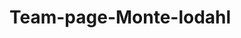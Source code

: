 # Team-page-Monte-lodahl
<!DOCTYPE html>
<html lang="en-US"
  <img src="https://cdn2.picryl.com/photo/2006/03/23/analog-radio-headphone-2ce421-1024.jpg"
  alt="Headphones"
  width="200px" height="400px"/>
  </html>
